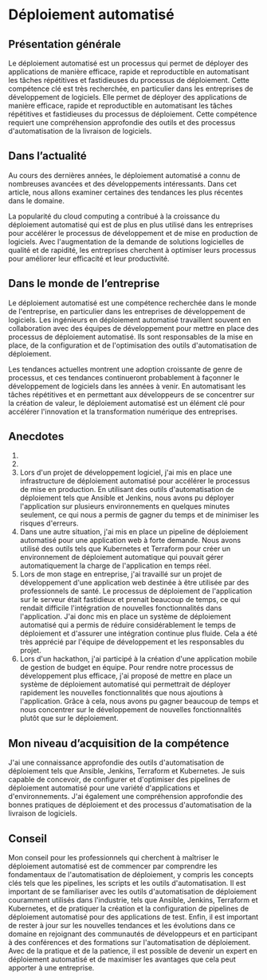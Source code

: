 # Déploiement automatisé

## Présentation générale

Le déploiement automatisé est un processus qui permet de déployer des applications de manière efficace, rapide et reproductible en automatisant les tâches répétitives et fastidieuses du processus de déploiement. Cette compétence clé est très recherchée, en particulier dans les entreprises de développement de logiciels. Elle permet de déployer des applications de manière efficace, rapide et reproductible en automatisant les tâches répétitives et fastidieuses du processus de déploiement. Cette compétence requiert une compréhension approfondie des outils et des processus d'automatisation de la livraison de logiciels.

## Dans l’actualité

Au cours des dernières années, le déploiement automatisé a connu de nombreuses avancées et des développements intéressants. Dans cet article, nous allons examiner certaines des tendances les plus récentes dans le domaine.

La popularité du cloud computing a contribué à la croissance du déploiement automatisé qui est de plus en plus utilisé dans les entreprises pour accélérer le processus de développement et de mise en production de logiciels. Avec l'augmentation de la demande de solutions logicielles de qualité et de rapidité, les entreprises cherchent à optimiser leurs processus pour améliorer leur efficacité et leur productivité.

## Dans le monde de l’entreprise

Le déploiement automatisé est une compétence recherchée dans le monde de l'entreprise, en particulier dans les entreprises de développement de logiciels. Les ingénieurs en déploiement automatisé travaillent souvent en collaboration avec des équipes de développement pour mettre en place des processus de déploiement automatisé. Ils sont responsables de la mise en place, de la configuration et de l'optimisation des outils d'automatisation de déploiement.

Les tendances actuelles montrent une adoption croissante de genre de processus, et ces tendances continueront probablement à façonner le développement de logiciels dans les années à venir. En automatisant les tâches répétitives et en permettant aux développeurs de se concentrer sur la création de valeur, le déploiement automatisé est un élément clé pour accélérer l'innovation et la transformation numérique des entreprises.

## Anecdotes

1.
2.
3. Lors d'un projet de développement logiciel, j'ai mis en place une infrastructure de déploiement automatisé pour accélérer le processus de mise en production. En utilisant des outils d'automatisation de déploiement tels que Ansible et Jenkins, nous avons pu déployer l'application sur plusieurs environnements en quelques minutes seulement, ce qui nous a permis de gagner du temps et de minimiser les risques d'erreurs.
4. Dans une autre situation, j'ai mis en place un pipeline de déploiement automatisé pour une application web à forte demande. Nous avons utilisé des outils tels que Kubernetes et Terraform pour créer un environnement de déploiement automatique qui pouvait gérer automatiquement la charge de l'application en temps réel.
5. Lors de mon stage en entreprise, j'ai travaillé sur un projet de développement d'une application web destinée à être utilisée par des professionnels de santé. Le processus de déploiement de l'application sur le serveur était fastidieux et prenait beaucoup de temps, ce qui rendait difficile l'intégration de nouvelles fonctionnalités dans l'application. J'ai donc mis en place un système de déploiement automatisé qui a permis de réduire considérablement le temps de déploiement et d'assurer une intégration continue plus fluide. Cela a été très apprécié par l'équipe de développement et les responsables du projet.
6. Lors d'un hackathon, j'ai participé à la création d'une application mobile de gestion de budget en équipe. Pour rendre notre processus de développement plus efficace, j'ai proposé de mettre en place un système de déploiement automatisé qui permettrait de déployer rapidement les nouvelles fonctionnalités que nous ajoutions à l'application. Grâce à cela, nous avons pu gagner beaucoup de temps et nous concentrer sur le développement de nouvelles fonctionnalités plutôt que sur le déploiement.

## Mon niveau d’acquisition de la compétence

J'ai une connaissance approfondie des outils d'automatisation de déploiement tels que Ansible, Jenkins, Terraform et Kubernetes. Je suis capable de concevoir, de configurer et d'optimiser des pipelines de déploiement automatisé pour une variété d'applications et d'environnements. J'ai également une compréhension approfondie des bonnes pratiques de déploiement et des processus d'automatisation de la livraison de logiciels.

## Conseil

Mon conseil pour les professionnels qui cherchent à maîtriser le déploiement automatisé est de commencer par comprendre les fondamentaux de l'automatisation de déploiement, y compris les concepts clés tels que les pipelines, les scripts et les outils d'automatisation. Il est important de se familiariser avec les outils d'automatisation de déploiement couramment utilisés dans l'industrie, tels que Ansible, Jenkins, Terraform et Kubernetes, et de pratiquer la création et la configuration de pipelines de déploiement automatisé pour des applications de test. Enfin, il est important de rester à jour sur les nouvelles tendances et les évolutions dans ce domaine en rejoignant des communautés de développeurs et en participant à des conférences et des formations sur l'automatisation de déploiement. Avec de la pratique et de la patience, il est possible de devenir un expert en déploiement automatisé et de maximiser les avantages que cela peut apporter à une entreprise.
